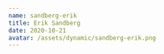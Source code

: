```yaml
---
name: sandberg-erik
title: Erik Sandberg
date: 2020-10-21
avatar: /assets/dynamic/sandberg-erik.png
---
```

